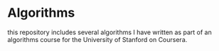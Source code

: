 # Algorithms
this repository includes several algorithms I have written as part of an algorithms course for the University of Stanford on Coursera.
